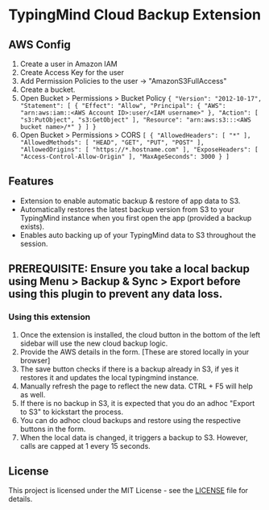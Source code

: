 # TypingMind Cloud Backup Extension

## AWS Config
1. Create a user in Amazon IAM
2. Create Access Key for the user
3. Add Permission Policies to the user -> "AmazonS3FullAccess"
3. Create a bucket.
4. Open Bucket > Permissions > Bucket Policy
``
{
    "Version": "2012-10-17",
    "Statement": [
        {
            "Effect": "Allow",
            "Principal": {
                "AWS": "arn:aws:iam::<AWS Account ID>:user/<IAM username>"
            },
            "Action": [
                "s3:PutObject",
                "s3:GetObject"
            ],
            "Resource": "arn:aws:s3:::<AWS bucket name>/*"
        }
    ]
}
``
5. Open Bucket > Permissions > CORS
``
[
    {
        "AllowedHeaders": [
            "*"
        ],
        "AllowedMethods": [
            "HEAD",
            "GET",
            "PUT",
            "POST"
        ],
        "AllowedOrigins": [
            "https://*.hostname.com"
        ],
        "ExposeHeaders": [
            "Access-Control-Allow-Origin"
        ],
        "MaxAgeSeconds": 3000
    }
]
``

## Features
- Extension to enable automatic backup & restore of app data to S3.
- Automatically restores the latest backup version from S3 to your TypingMind instance when you first open the app (provided a backup exists).
- Enables auto backing up of your TypingMind data to S3 throughout the session.

## PREREQUISITE: Ensure you take a local backup using Menu > Backup & Sync > Export before using this plugin to prevent any data loss.
  
### Using this extension
1. Once the extension is installed, the cloud button in the bottom of the left sidebar will use the new cloud backup logic.
2. Provide the AWS details in the form. [These are stored locally in your browser]
3. The save button checks if there is a backup already in S3, if yes it restores it and updates the local typingmind instance.
4. Manually refresh the page to reflect the new data. CTRL + F5 will help as well.
4. If there is no backup in S3, it is expected that you do an adhoc "Export to S3" to kickstart the process.
3. You can do adhoc cloud backups and restore using the respective buttons in the form.
4. When the local data is changed, it triggers a backup to S3. However, calls are capped at 1 every 15 seconds.

## License
This project is licensed under the MIT License - see the [LICENSE](LICENSE) file for details.
